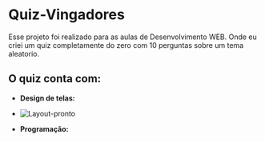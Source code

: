 # Quiz-Vingadores
Esse projeto foi realizado para as aulas de Desenvolvimento WEB. Onde eu criei um quiz completamente do zero com 10 perguntas sobre um tema aleatorio. 
## O quiz conta com: 

* __Design de telas:__
* ![Layout-pronto](https://github.com/GustavoSachetto/Quiz-Vingadores/assets/136517074/d9a4d6a2-7bd7-46c9-a57c-547dbb2decc5)

* __Programação:__
